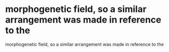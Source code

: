 # morphogenetic field, so a similar arrangement was made in reference to the

morphogenetic field, so a similar arrangement was made in reference to the
